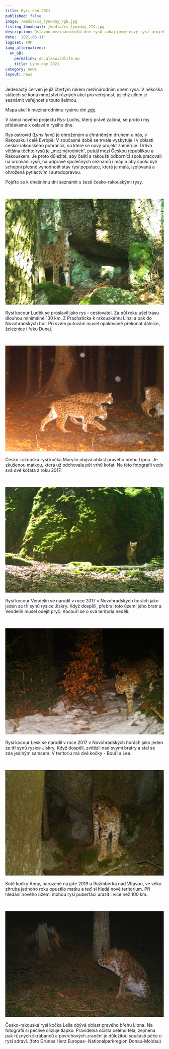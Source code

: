 ```yaml
---
title: Rysí den 2021
published: false
image: /media/cs_lynxday_rgb.jpg
listing_thumbnail: /media/cs_lynxday_274.jpg
description: Oslavou mezinárodního dne rysů zahajujeme nový rysí projekt RysLuchs.
date: '2021-06-11'
logoset: FMP
lang_alternatives:
  en_GB:
    permalink: en.alkawildlife.eu
    title: Lynx day 2021
category: news
layout: news
---
```

Jedenáctý červen je již čtvrtým rokem mezinárodním dnem rysa. V několika státech se koná množství různých akcí pro veřejnost, jejichž cílem je seznámit veřejnost s touto šelmou.

Mapa akcí k mezinárodnímu rysímu dni [zde](https://www.google.com/maps/d/u/1/viewer?mid=1t9DVuEjwCzCV0WH78nJ5AYbL-ZN_K29P&ll=49.13717443440608%2C7.146297797956626&z=5).

V rámci nového projektu Rys-Luchs, který právě začíná, se proto i my přidáváme k oslavám rysího dne. 

Rys ostrovid (_Lynx lynx_) je ohroženým a chráněným druhem u nás, v Rakousku i celé Evropě. V současné době se trvale vyskytuje i v oblasti česko-rakouského pohraničí, na které se nový projekt zaměřuje. Drtivá většina těchto rysů je „mezinárodních“, putují mezi Českou republikou a Rakouskem. Je proto důležité, aby čeští a rakouští odborníci spolupracovali na určování rysů, na přípravě společných seznamů i map a aby spolu byli schopni přesně vyhodnotit stav rysí populace, která je malá, izolovaná a ohrožená pytláctvím i autodopravou. 

Pojďte se k dnešnímu dni seznámit s šesti česko-rakouskými rysy.

<br/>

![Rys Luděk](/media/ludek_620.jpg "Rys Luděk")

Rysí kocour Luděk se proslavil jako rys - cestovatel. Za půl roku ušel trasu dlouhou minimálně 130 km. Z Prachaticka k rakouskému Linzi a pak do Novohradských hor. Při svém putování musel opakovaně překonat dálnice, železnice i řeku Dunaj. 

<br/>

![Rysice Marylin s koťaty](/media/marylin_620.jpg "Rysice Marylin s koťaty")

Česko-rakouská rysí kočka Marylin obývá oblast pravého břehu Lipna. Je zkušenou matkou, která už odchovala pět vrhů koťat. Na této fotografii vede svá dvě koťata z roku 2017. 

<br/>

![Rys Vendelín](/media/vendelin_620.jpg "Rys Vendelín")

Rysí kocour Vendelín se narodil v roce 2017 v Novohradských horách jako jeden ze tří synů rysice Jiskry. Když dospěli, přebral toto území jeho bratr a Vendelín musel odejít pryč. Kocouři se o svá teritoria nedělí. 

<br/>

![Rys Lesk](/media/lesk_620.jpg "Rys Lesk")

Rysí kocour Lesk se narodil v roce 2017 v Novohradských horách jako jeden ze tří synů rysice Jiskry. Když dospěli, zvítězil nad svými bratry a stal se zde jediným samcem. V teritoriu má dvě kočky - Bouři a Lee.

<br/>

![Kotě rysice Anny](/media/anna_620.jpg "Kotě rysice Anny")

Kotě kočky Anny, narozené na jaře 2019 u Rožmberka nad Vltavou, ve věku zhruba jednoho roku opustilo matku a teď si hledá nové teritorium. Při hledání nového území mohou rysí puberťáci urazit i více než 100 km. 

<br/>

![Rysice Leila](/media/leila_620.jpg "Rysice Leila")

Česko-rakouská rysí kočka Leila obývá oblast pravého břehu Lipna. Na fotografii si pečlivě olizuje tlapku. Pravidelná očista celého těla, zejména pak různých škrábanců a povrchových zranění je důležitou součástí péče o rysí zdraví. (foto Grünes Herz Europas- Nationalparkregion Donau-Moldau)
